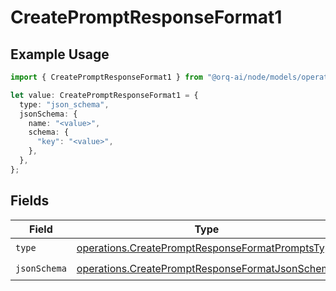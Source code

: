 # CreatePromptResponseFormat1

## Example Usage

```typescript
import { CreatePromptResponseFormat1 } from "@orq-ai/node/models/operations";

let value: CreatePromptResponseFormat1 = {
  type: "json_schema",
  jsonSchema: {
    name: "<value>",
    schema: {
      "key": "<value>",
    },
  },
};
```

## Fields

| Field                                                                                                                | Type                                                                                                                 | Required                                                                                                             | Description                                                                                                          |
| -------------------------------------------------------------------------------------------------------------------- | -------------------------------------------------------------------------------------------------------------------- | -------------------------------------------------------------------------------------------------------------------- | -------------------------------------------------------------------------------------------------------------------- |
| `type`                                                                                                               | [operations.CreatePromptResponseFormatPromptsType](../../models/operations/createpromptresponseformatpromptstype.md) | :heavy_check_mark:                                                                                                   | N/A                                                                                                                  |
| `jsonSchema`                                                                                                         | [operations.CreatePromptResponseFormatJsonSchema](../../models/operations/createpromptresponseformatjsonschema.md)   | :heavy_check_mark:                                                                                                   | N/A                                                                                                                  |